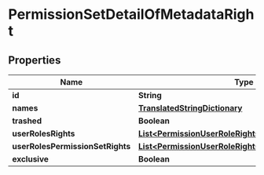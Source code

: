
# PermissionSetDetailOfMetadataRight

## Properties
Name | Type | Description | Notes
------------ | ------------- | ------------- | -------------
**id** | **String** |  |  [optional]
**names** | [**TranslatedStringDictionary**](TranslatedStringDictionary.md) |  |  [optional]
**trashed** | **Boolean** |  | 
**userRolesRights** | [**List&lt;PermissionUserRoleRightsOfMetadataRight&gt;**](PermissionUserRoleRightsOfMetadataRight.md) |  |  [optional]
**userRolesPermissionSetRights** | [**List&lt;PermissionUserRoleRightsOfPermissionSetRight&gt;**](PermissionUserRoleRightsOfPermissionSetRight.md) |  |  [optional]
**exclusive** | **Boolean** |  | 



